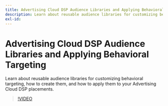```yaml
---
title: Advertising Cloud DSP Audience Libraries and Applying Behavioral Targeting
description: Learn about reusable audience libraries for customizing behavioral targeting.
exl-id: 
---
```

# Advertising Cloud DSP Audience Libraries and Applying Behavioral Targeting

Learn about reusable audience libraries for customizing behavioral targeting, how to create them, and how to apply them to your Advertising Cloud DSP placements.

>[!VIDEO]()
